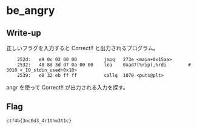 # be_angry

## Write-up

正しいフラグを入力すると Correct!! と出力されるプログラム。

```
    252d:	e9 0c 02 00 00       	jmpq   273e <main+0x15aa>
    2532:	48 8d 3d d7 0a 00 00 	lea    0xad7(%rip),%rdi        # 3010 <_IO_stdin_used+0x10>
    2539:	e8 32 eb ff ff       	callq  1070 <puts@plt>
```

angr を使って Correct!! が出力される入力を探す。

## Flag

`ctf4b{3nc0d3_4r1thm3t1c}`
